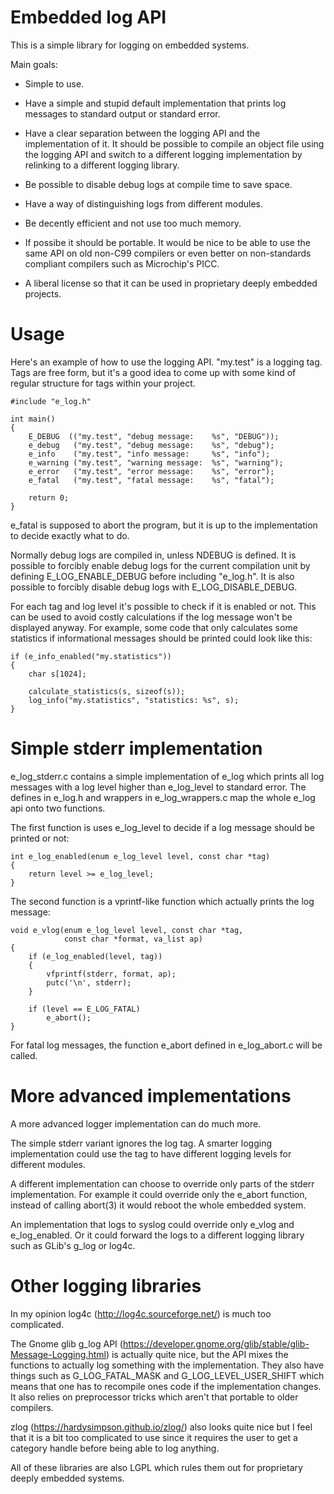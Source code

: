 Embedded log API
================

This is a simple library for logging on embedded systems.

Main goals:

* Simple to use.

* Have a simple and stupid default implementation that prints log
  messages to standard output or standard error.

* Have a clear separation between the logging API and the
  implementation of it.  It should be possible to compile an object
  file using the logging API and switch to a different logging
  implementation by relinking to a different logging library.

* Be possible to disable debug logs at compile time to save space.

* Have a way of distinguishing logs from different modules.

* Be decently efficient and not use too much memory.

* If possibe it should be portable.  It would be nice to be able to
  use the same API on old non-C99 compilers or even better on
  non-standards compliant compilers such as Microchip's PICC.

* A liberal license so that it can be used in proprietary deeply
  embedded projects.

Usage
=====

Here's an example of how to use the logging API.  "my.test" is a
logging tag.  Tags are free form, but it's a good idea to come up with
some kind of regular structure for tags within your project.

    #include "e_log.h"

    int main()
    {
        E_DEBUG  (("my.test", "debug message:    %s", "DEBUG"));
        e_debug   ("my.test", "debug message:    %s", "debug");
        e_info    ("my.test", "info message:     %s", "info");
        e_warning ("my.test", "warning message:  %s", "warning");
        e_error   ("my.test", "error message:    %s", "error");
        e_fatal   ("my.test", "fatal message:    %s", "fatal");

        return 0;
    }

e_fatal is supposed to abort the program, but it is up to the
implementation to decide exactly what to do.

Normally debug logs are compiled in, unless NDEBUG is defined.  It is
possible to forcibly enable debug logs for the current compilation
unit by defining E_LOG_ENABLE_DEBUG before including "e_log.h".  It is
also possible to forcibly disable debug logs with E_LOG_DISABLE_DEBUG.

For each tag and log level it's possible to check if it is enabled or
not.  This can be used to avoid costly calculations if the log message
won't be displayed anyway.  For example, some code that only
calculates some statistics if informational messages should be printed
could look like this:

    if (e_info_enabled("my.statistics"))
    {
        char s[1024];

        calculate_statistics(s, sizeof(s));
        log_info("my.statistics", "statistics: %s", s);
    }

Simple stderr implementation
============================

e_log_stderr.c contains a simple implementation of e_log which prints
all log messages with a log level higher than e_log_level to standard
error.  The defines in e_log.h and wrappers in e_log_wrappers.c map
the whole e_log api onto two functions.

The first function is uses e_log_level to decide if a log message
should be printed or not:

    int e_log_enabled(enum e_log_level level, const char *tag)
    {
        return level >= e_log_level;
    }

The second function is a vprintf-like function which actually prints
the log message:

    void e_vlog(enum e_log_level level, const char *tag,
                const char *format, va_list ap)
    {
        if (e_log_enabled(level, tag))
        {
            vfprintf(stderr, format, ap);
            putc('\n', stderr);
        }

        if (level == E_LOG_FATAL)
            e_abort();
    }

For fatal log messages, the function e_abort defined in e_log_abort.c
will be called.

More advanced implementations
=============================

A more advanced logger implementation can do much more.

The simple stderr variant ignores the log tag.  A smarter logging
implementation could use the tag to have different logging levels for
different modules.

A different implementation can choose to override only parts of the
stderr implementation.  For example it could override only the e_abort
function, instead of calling abort(3) it would reboot the whole
embedded system.

An implementation that logs to syslog could override only e_vlog and
e_log_enabled.  Or it could forward the logs to a different logging
library such as GLib's g_log or log4c.

Other logging libraries
=======================

In my opinion log4c (http://log4c.sourceforge.net/) is much too
complicated.

The Gnome glib g_log API
(https://developer.gnome.org/glib/stable/glib-Message-Logging.html) is
actually quite nice, but the API mixes the functions to actually log
something with the implementation.  They also have things such as
G_LOG_FATAL_MASK and G_LOG_LEVEL_USER_SHIFT which means that one has
to recompile ones code if the implementation changes.  It also relies
on preprocessor tricks which aren't that portable to older compilers.

zlog (https://hardysimpson.github.io/zlog/) also looks quite nice but
I feel that it is a bit too complicated to use since it requires the
user to get a category handle before being able to log anything.

All of these libraries are also LGPL which rules them out for
proprietary deeply embedded systems.


